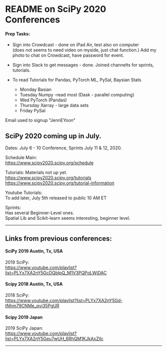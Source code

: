 # README on SciPy 2020 Conferences  

#### Prep Tasks:
  * Sign into Crowdcast - done on iPad Air, test also on computer  
    (does not seems to need video on myside, just chat function.)
    Add my photo to chat on Crowdcast, have password for event.  
    
  * Sign into Slack to get messages - done.  Joined channelts for sprints, tutorials.

  * To read Tutorials for Pandas, PyTorch ML, PySal, Baysian Stats
    - Monday Basian 
    - Tuesday Numpy -read most (Dask - parallel computing)  
    - Wed PyTorch (Pandas) 
    - Thursday Xarray - large data sets
    - Friday PySal   

Email used to signup "JennEYoon"


## SciPy 2020 coming up in July.  

Dates: July 6 - 10 Conference, Sprints July 11 & 12, 2020.  

Schedule Main:  
https://www.scipy2020.scipy.org/schedule  

Tutorials: Materials not up yet.  
https://www.scipy2020.scipy.org/tutorials  
https://www.scipy2020.scipy.org/tutorial-information

Youtube Tutorials:  
To add later, July 5th released to public 10 AM ET

Sprints:  
Has several Beginner-Level ones.  
Spatial Lib and Scikit-learn seems interesting, beginner level.    
  
---   

## Links from previous conferences:

#### SciPy 2019 Austin, Tx, USA  
2019 SciPy:  
https://www.youtube.com/playlist?list=PLYx7XA2nY5GcDQblpQ_M1V3PQPoLWiDAC   

#### Scipy 2018 Austin, Tx, USA  
2018 SciPy:  
https://www.youtube.com/playlist?list=PLYx7XA2nY5Gd-tNhm79CNMe_qvi35PgUR  

#### Scipy 2019 Japan   
2019 SciPy Japan:  
https://www.youtube.com/playlist?list=PLYx7XA2nY5Geu7wUH_6RhQM1KJkAxZllc  

---  


  
  

  
